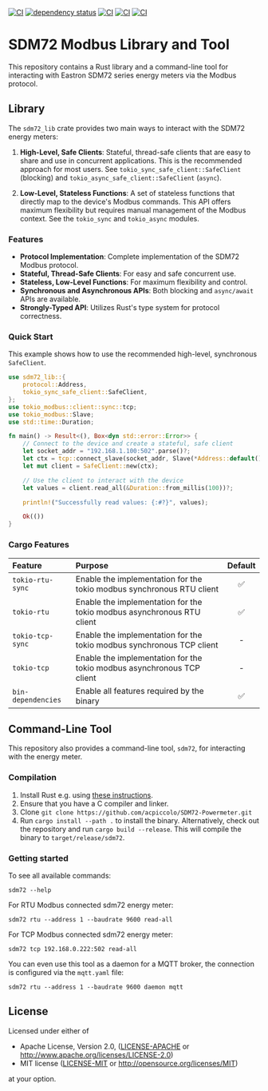 [![CI](https://github.com/acpiccolo/SDM72-Powermeter/actions/workflows/check.yml/badge.svg)](https://github.com/acpiccolo/SDM72-Powermeter/actions/workflows/check.yml)
[![dependency status](https://deps.rs/repo/github/acpiccolo/SDM72-Powermeter/status.svg)](https://deps.rs/repo/github/acpiccolo/SDM72-Powermeter)
[![CI](https://img.shields.io/badge/License-MIT-blue.svg)](https://github.com/acpiccolo/SDM72-Powermeter/blob/main/LICENSE-MIT)
[![CI](https://img.shields.io/badge/License-Apache_2.0-blue.svg)](https://github.com/acpiccolo/SDM72-Powermeter/blob/main/LICENSE-APACHE)
[![CI](https://img.shields.io/badge/Conventional%20Commits-1.0.0-yellow.svg)](https://conventionalcommits.org)

# SDM72 Modbus Library and Tool

This repository contains a Rust library and a command-line tool for interacting with Eastron SDM72 series energy meters via the Modbus protocol.

## Library

The `sdm72_lib` crate provides two main ways to interact with the SDM72 energy meters:

1.  **High-Level, Safe Clients**: Stateful, thread-safe clients that are easy to share and use in concurrent applications. This is the recommended approach for most users. See `tokio_sync_safe_client::SafeClient` (blocking) and `tokio_async_safe_client::SafeClient` (`async`).

2.  **Low-Level, Stateless Functions**: A set of stateless functions that directly map to the device's Modbus commands. This API offers maximum flexibility but requires manual management of the Modbus context. See the `tokio_sync` and `tokio_async` modules.

### Features

- **Protocol Implementation**: Complete implementation of the SDM72 Modbus protocol.
- **Stateful, Thread-Safe Clients**: For easy and safe concurrent use.
- **Stateless, Low-Level Functions**: For maximum flexibility and control.
- **Synchronous and Asynchronous APIs**: Both blocking and `async/await` APIs are available.
- **Strongly-Typed API**: Utilizes Rust's type system for protocol correctness.

### Quick Start

This example shows how to use the recommended high-level, synchronous `SafeClient`.

```rust
use sdm72_lib::{
    protocol::Address,
    tokio_sync_safe_client::SafeClient,
};
use tokio_modbus::client::sync::tcp;
use tokio_modbus::Slave;
use std::time::Duration;

fn main() -> Result<(), Box<dyn std::error::Error>> {
    // Connect to the device and create a stateful, safe client
    let socket_addr = "192.168.1.100:502".parse()?;
    let ctx = tcp::connect_slave(socket_addr, Slave(*Address::default()))?;
    let mut client = SafeClient::new(ctx);

    // Use the client to interact with the device
    let values = client.read_all(&Duration::from_millis(100))?;

    println!("Successfully read values: {:#?}", values);

    Ok(())
}
```

### Cargo Features
| Feature | Purpose | Default |
| :--- | :------ | :-----: |
| `tokio-rtu-sync` | Enable the implementation for the tokio modbus synchronous RTU client | ✅ |
| `tokio-rtu` | Enable the implementation for the tokio modbus asynchronous RTU client | ✅ |
| `tokio-tcp-sync` | Enable the implementation for the tokio modbus synchronous TCP client | - |
| `tokio-tcp` | Enable the implementation for the tokio modbus asynchronous TCP client | - |
| `bin-dependencies` | Enable all features required by the binary | ✅ |

## Command-Line Tool

This repository also provides a command-line tool, `sdm72`, for interacting with the energy meter.

### Compilation
1. Install Rust e.g. using [these instructions](https://www.rust-lang.org/learn/get-started).
2. Ensure that you have a C compiler and linker.
3. Clone `git clone https://github.com/acpiccolo/SDM72-Powermeter.git`
4. Run `cargo install --path .` to install the binary. Alternatively,
   check out the repository and run `cargo build --release`. This will compile
   the binary to `target/release/sdm72`.

### Getting started
To see all available commands:
```
sdm72 --help
```
For RTU Modbus connected sdm72 energy meter:
```
sdm72 rtu --address 1 --baudrate 9600 read-all
```
For TCP Modbus connected sdm72 energy meter:
```
sdm72 tcp 192.168.0.222:502 read-all
```
You can even use this tool as a daemon for a MQTT broker, the connection is configured via the `mqtt.yaml` file:
```
sdm72 rtu --address 1 --baudrate 9600 daemon mqtt
```

## License
Licensed under either of

 * Apache License, Version 2.0, ([LICENSE-APACHE](LICENSE-APACHE) or http://www.apache.org/licenses/LICENSE-2.0)
 * MIT license ([LICENSE-MIT](LICENSE-MIT) or http://opensource.org/licenses/MIT)

at your option.

